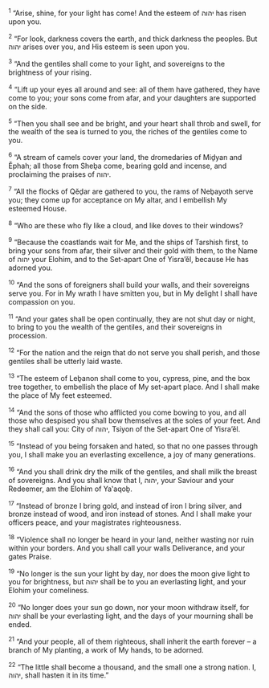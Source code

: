 <sup>1</sup> “Arise, shine, for your light has come! And the esteem of יהוה has risen upon you.

<sup>2</sup> “For look, darkness covers the earth, and thick darkness the peoples. But יהוה arises over you, and His esteem is seen upon you.

<sup>3</sup> “And the gentiles shall come to your light, and sovereigns to the brightness of your rising.

<sup>4</sup> “Lift up your eyes all around and see: all of them have gathered, they have come to you; your sons come from afar, and your daughters are supported on the side.

<sup>5</sup> “Then you shall see and be bright, and your heart shall throb and swell, for the wealth of the sea is turned to you, the riches of the gentiles come to you.

<sup>6</sup> “A stream of camels cover your land, the dromedaries of Miḏyan and Ĕphah; all those from Sheḇa come, bearing gold and incense, and proclaiming the praises of יהוה.

<sup>7</sup> “All the flocks of Qĕḏar are gathered to you, the rams of Neḇayoth serve you; they come up for acceptance on My altar, and I embellish My esteemed House.

<sup>8</sup> “Who are these who fly like a cloud, and like doves to their windows?

<sup>9</sup> “Because the coastlands wait for Me, and the ships of Tarshish first, to bring your sons from afar, their silver and their gold with them, to the Name of יהוה your Elohim, and to the Set-apart One of Yisra’ĕl, because He has adorned you.

<sup>10</sup> “And the sons of foreigners shall build your walls, and their sovereigns serve you. For in My wrath I have smitten you, but in My delight I shall have compassion on you.

<sup>11</sup> “And your gates shall be open continually, they are not shut day or night, to bring to you the wealth of the gentiles, and their sovereigns in procession.

<sup>12</sup> “For the nation and the reign that do not serve you shall perish, and those gentiles shall be utterly laid waste.

<sup>13</sup> “The esteem of Leḇanon shall come to you, cypress, pine, and the box tree together, to embellish the place of My set-apart place. And I shall make the place of My feet esteemed.

<sup>14</sup> “And the sons of those who afflicted you come bowing to you, and all those who despised you shall bow themselves at the soles of your feet. And they shall call you: City of יהוה, Tsiyon of the Set-apart One of Yisra’ĕl.

<sup>15</sup> “Instead of you being forsaken and hated, so that no one passes through you, I shall make you an everlasting excellence, a joy of many generations.

<sup>16</sup> “And you shall drink dry the milk of the gentiles, and shall milk the breast of sovereigns. And you shall know that I, יהוה, your Saviour and your Redeemer, am the Elohim of Ya‛aqoḇ.

<sup>17</sup> “Instead of bronze I bring gold, and instead of iron I bring silver, and bronze instead of wood, and iron instead of stones. And I shall make your officers peace, and your magistrates righteousness.

<sup>18</sup> “Violence shall no longer be heard in your land, neither wasting nor ruin within your borders. And you shall call your walls Deliverance, and your gates Praise.

<sup>19</sup> “No longer is the sun your light by day, nor does the moon give light to you for brightness, but יהוה shall be to you an everlasting light, and your Elohim your comeliness.

<sup>20</sup> “No longer does your sun go down, nor your moon withdraw itself, for יהוה shall be your everlasting light, and the days of your mourning shall be ended.

<sup>21</sup> “And your people, all of them righteous, shall inherit the earth forever – a branch of My planting, a work of My hands, to be adorned.

<sup>22</sup> “The little shall become a thousand, and the small one a strong nation. I, יהוה, shall hasten it in its time.”

